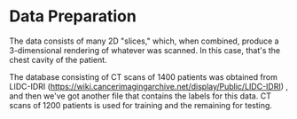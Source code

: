 # Data Preparation
The data consists of many 2D "slices," which, when combined, produce a 3-dimensional rendering of whatever was scanned. In this case, that's the chest cavity of the patient. 

The database consisting of CT scans of 1400 patients was obtained from LIDC-IDRI (https://wiki.cancerimagingarchive.net/display/Public/LIDC-IDRI) , and then we've got another file that contains the labels for this data. CT scans of 1200 patients is used for training and the remaining for testing.

